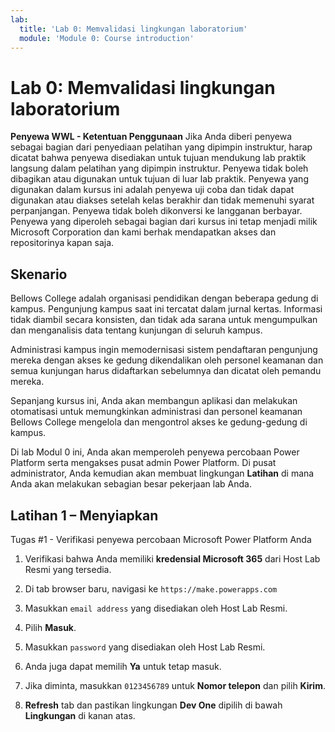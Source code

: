 ```yaml
---
lab:
  title: 'Lab 0: Memvalidasi lingkungan laboratorium'
  module: 'Module 0: Course introduction'
---
```


# Lab 0: Memvalidasi lingkungan laboratorium

**Penyewa WWL - Ketentuan Penggunaan** Jika Anda diberi penyewa sebagai bagian dari penyediaan pelatihan yang dipimpin instruktur, harap dicatat bahwa penyewa disediakan untuk tujuan mendukung lab praktik langsung dalam pelatihan yang dipimpin instruktur. Penyewa tidak boleh dibagikan atau digunakan untuk tujuan di luar lab praktik. Penyewa yang digunakan dalam kursus ini adalah penyewa uji coba dan tidak dapat digunakan atau diakses setelah kelas berakhir dan tidak memenuhi syarat perpanjangan. Penyewa tidak boleh dikonversi ke langganan berbayar. Penyewa yang diperoleh sebagai bagian dari kursus ini tetap menjadi milik Microsoft Corporation dan kami berhak mendapatkan akses dan repositorinya kapan saja. 

## Skenario

Bellows College adalah organisasi pendidikan dengan beberapa gedung di kampus. Pengunjung kampus saat ini tercatat dalam jurnal kertas. Informasi tidak diambil secara konsisten, dan tidak ada sarana untuk mengumpulkan dan menganalisis data tentang kunjungan di seluruh kampus.

Administrasi kampus ingin memodernisasi sistem pendaftaran pengunjung mereka dengan akses ke gedung dikendalikan oleh personel keamanan dan semua kunjungan harus didaftarkan sebelumnya dan dicatat oleh pemandu mereka. 

Sepanjang kursus ini, Anda akan membangun aplikasi dan melakukan otomatisasi untuk memungkinkan administrasi dan personel keamanan Bellows College mengelola dan mengontrol akses ke gedung-gedung di kampus.

Di lab Modul 0 ini, Anda akan memperoleh penyewa percobaan Power Platform serta mengakses pusat admin Power Platform. Di pusat administrator, Anda kemudian akan membuat lingkungan **Latihan** di mana Anda akan melakukan sebagian besar pekerjaan lab Anda.


## Latihan 1 – Menyiapkan

Tugas #1 - Verifikasi penyewa percobaan Microsoft Power Platform Anda

1.  Verifikasi bahwa Anda memiliki **kredensial Microsoft 365** dari Host Lab Resmi yang tersedia. 

2.  Di tab browser baru, navigasi ke `https://make.powerapps.com`

3.  Masukkan `email address` yang disediakan oleh Host Lab Resmi. 

4.  Pilih **Masuk**. 

5.  Masukkan `password` yang disediakan oleh Host Lab Resmi. 

6.  Anda juga dapat memilih **Ya** untuk tetap masuk.

7.  Jika diminta, masukkan `0123456789` untuk **Nomor telepon** dan pilih **Kirim**.

8.  **Refresh** tab dan pastikan lingkungan **Dev One** dipilih di bawah **Lingkungan** di kanan atas. 

